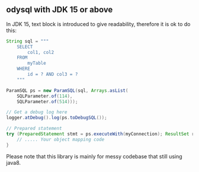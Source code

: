 ## odysql with JDK 15 or above

In JDK 15, text block is introduced to give readability, therefore it is ok to do this:

```java
String sql = """
    SELECT
        col1, col2
    FROM
        myTable
    WHERE
        id = ? AND col3 = ?
    """

ParamSQL ps = new ParamSQL(sql, Arrays.asList(
    SQLParameter.of(114),
    SQLParameter.of(514)));

// Get a debug log here
logger.atDebug().log(ps.toDebugSQL());

// Prepared statement
try (PreparedStatement stmt = ps.executeWith(myConnection); ResultSet rs = stmt.executeQuery()) {
    // ..... Your object mapping code
}
```

Please note that this library is mainly for messy codebase that still using java8.
